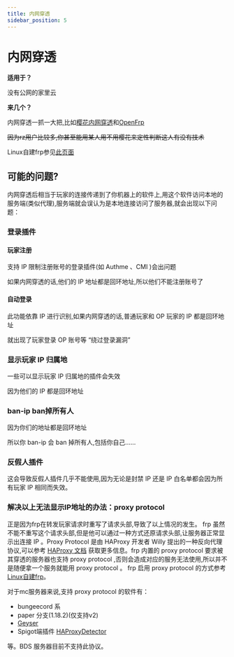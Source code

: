 ```yaml
---
title: 内网穿透
sidebar_position: 5
---
```


# 内网穿透

**适用于？**

没有公网的家里云

**来几个？**

内网穿透一抓一大把,比如[樱花内网穿透](https://www.natfrp.com/)和[OpenFrp](https://www.openfrp.net/)

~~因为rz用户比较多,你甚至能用某人用不用樱花来定性判断这人有没有技术~~

Linux自建frp参见[此页面](/advance/Linux/frp)


## 可能的问题?

内网穿透后相当于玩家的连接传递到了你机器上的软件上,用这个软件访问本地的服务端(类似代理),服务端就会误认为是本地连接访问了服务器,就会出现以下问题：

### 登录插件

#### 玩家注册

支持 IP 限制注册账号的登录插件(如 Authme 、CMI )会出问题

如果内网穿透的话,他们的 IP 地址都是回环地址,所以他们不能注册账号了

#### 自动登录

此功能依靠 IP 进行识别,如果内网穿透的话,普通玩家和 OP 玩家的 IP 都是回环地址

就出现了玩家登录 OP 账号等 “绕过登录漏洞”

### 显示玩家 IP 归属地

一些可以显示玩家 IP 归属地的插件会失效

因为他们的 IP 都是回环地址

### ban-ip ban掉所有人

因为你们的地址都是回环地址

所以你 ban-ip 会 ban 掉所有人,包括你自己......

### 反假人插件

这会导致反假人插件几乎不能使用,因为无论是封禁 IP 还是 IP 白名单都会因为所有玩家 IP 相同而失效。

### 解决以上无法显示IP地址的办法：proxy protocol

正是因为frp在转发玩家请求时重写了请求头部,导致了以上情况的发生。 frp 虽然不能不重写这个请求头部,但是他可以通过一种方式还原请求头部,让服务器正常显示出连接 IP 。Proxy Protocol 是由 HAProxy 开发者 Willy 提出的一种反向代理协议,可以参考 [HAProxy 文档](http://www.haproxy.org/download/1.8/doc/proxy-protocol.txt) 获取更多信息。frp 内置的 proxy protocol 要求被其穿透的服务器也支持 proxy protocol ,否则会造成对应的服务无法使用,所以并不是随便拿一个服务就能用 proxy protocol 。 frp 启用 proxy protocol 的方式参考 [Linux自建frp](/advance/Linux/frp)。

对于mc服务器来说,支持 proxy protocol 的软件有：
- bungeecord 系
- paper 分支(1.18.2)(仅支持v2)
- [Geyser](../../../Java/process/mobile-player/Geyser/introduction/FAQ#frp搭建内网穿透想显示真实ip怎么办)
- Spigot端插件 [HAProxyDetector](https://github.com/andylizi/haproxy-detector)

等。BDS 服务器目前不支持此协议。
